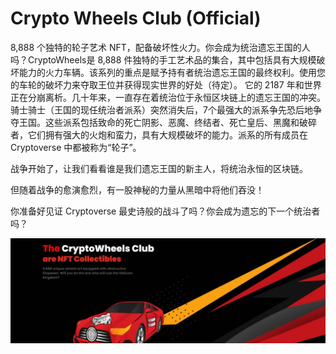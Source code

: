 # Crypto Wheels Club (Official)

8,888 个独特的轮子艺术 NFT，配备破坏性火力。你会成为统治遗忘王国的人吗？CryptoWheels是 8,888 件独特的手工艺术品的集合，其中包括具有大规模破坏能力的火力车辆。该系列的重点是赋予持有者统治遗忘王国的最终权利。使用您的车轮的破坏力来夺取王位并获得现实世界的好处（待定）。 它的 2187 年和世界正在分崩离析。几十年来，一直存在着统治位于永恒区块链上的遗忘王国的冲突。骑士骑士（王国的现任统治者派系）突然消失后，7个最强大的派系争先恐后地争夺王国。这些派系包括致命的死亡阴影、恶魔、终结者、死亡皇后、黑魔和破碎者，它们拥有强大的火炮和蛮力，具有大规模破坏的能力。派系的所有成员在 Cryptoverse 中都被称为“轮子”。

战争开始了，让我们看看谁是我们遗忘王国的新主人，将统治永恒的区块链。

但随着战争的愈演愈烈，有一股神秘的力量从黑暗中将他们吞没！

你准备好见证 Cryptoverse 最史诗般的战斗了吗？你会成为遗忘的下一个统治者吗？

![nft](1500x500.jpg)


